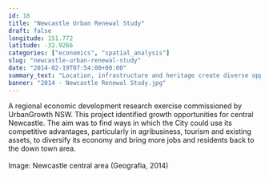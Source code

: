 ```yaml
---
id: 18
title: "Newcastle Urban Renewal Study"
draft: false
longitude: 151.772
latitude: -32.9266
categories: ["economics", "spatial_analysis"]
slug: "newcastle-urban-renewal-study"
date: "2014-02-19T07:54:00+00:00"
summary_text: "Location, infrastructure and heritage create diverse opportunities for central Newcastle"
banner: "2014 - Newcastle Renewal Study.jpg"
---
```


A regional economic development research exercise commissioned by UrbanGrowth NSW. This project identified growth opportunities for central Newcastle. The aim was to find ways in which the City could use its competitive advantages, particularly in agribusiness, tourism and existing assets, to diversify its economy and bring more jobs and residents back to the down town&nbsp;area.&nbsp;<br><br><span class="wysiwyg-color-silver">Image: Newcastle central area (Geografia, 2014)</span>
